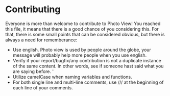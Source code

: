# Contributing

Everyone is more than welcome to contribute to Photo View! You reached this file, it means that there is a good chance of you considering this. For that, there is some small points that can be considered obvious, but there is always a need for rememberance:

- Use english. Photo view is used by people around the globe, your message will probably help more people when you use english.
- Verify if your report/bugfix/any contribution is not a duplicate instance of the same content. In other words, see if someone hast said what you are saying before. '
- Utilize camelCase when naming variables and functions. 
- For both single line and multi-line comments, use /// at the beginning of each line of your comments.


